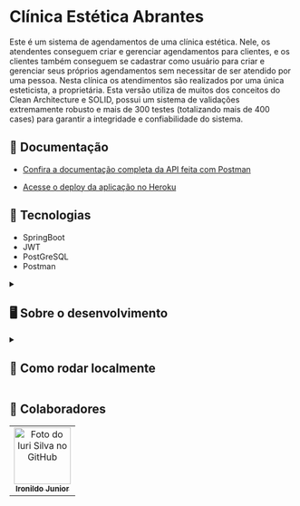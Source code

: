 # Clínica Estética Abrantes

Este é um sistema de agendamentos de uma clínica estética. Nele, os atendentes conseguem criar e gerenciar agendamentos para clientes, e os clientes também conseguem se cadastrar como usuário para criar e gerenciar seus próprios agendamentos sem necessitar de ser atendido por uma pessoa. Nesta clínica os atendimentos são realizados por uma única esteticista, a proprietária. Esta versão utiliza de muitos dos conceitos do Clean Architecture e SOLID, possui um sistema de validações extremamente robusto e mais de 300 testes (totalizando mais de 400 cases) para garantir a integridade e confiabilidade do sistema.

## 📖 Documentação
- [Confira a documentação completa da API feita com Postman](https://abrantes.doc.mtpontes.com)

- [Acesse o deploy da aplicação no Heroku](http://abrantes.mtpontes.com)

## 🧰 Tecnologias

- SpringBoot
- JWT
- PostGreSQL
- Postman


<details>
  <summary><h2>🖥️ Sobre o desenvolvimento</h2></summary>

> **IMPORTANT**
> Este projeto foi desenvolvido exclusivamente para fins de estudo. O cenário simula um sistema real, mas nenhuma informação sensível, confidencial ou de produção foi utilizada. O "cliente" mencionado foi um colaborador voluntário, que participou da definição do cenário como parte de um exercício técnico. Todo o conteúdo é fictício ou foi compartilhado com consentimento explícito.
Este projeto foi iniciado pelo meu colega [Ironildo Junior](https://github.com/JIJunior22), onde ele fez o levantamento de requisitos do projeto com a proprietária de uma clínica estética. Após as reuniões de requisitos, ele modelou e criou toda a base do sistema, definindo as entidades e seus mapeamentos, e o CRUD básico da API. 

A seguir, entrei para o projeto como colaborador, somando com qualidade de código em geral, implementando uma arquitetura MVC muito inspirada nos princípios do Clean Architecture, SOLID e Domain Driven Design. Implementei todas as regras de negócio, validações, algorítmos, querys, papéis, permissões, testes, entradas, saídas, remodelei entidades e documentei toda a API.

Fizemos reuniões entre nós e reuniões com o cliente, que resultaram em diversos ajustes, melhorias e novas ideias para o projeto. Cada um desenvolveu a sua própria versão do sistema por uma questão de exercício, mas ambos contribuem para o projeto do outro.

Esse projeto me trouxe diversos insights de recursos que eu poderia implementar nele, mas como ele foi criado desenvolvido com base nas necessidades deste cliente, tem muita coisa que não faria sentido implementar, então, fica pra um próximo projeto :)

</details>



</details>


<details>
  <summary><h2>🚀 Como rodar localmente</h2></summary>

### 📋 Pré-requisitos

- Docker
- Docker Compose

### Detalhes

Existem duas maneiras de rodar a aplicação, através do arquivo docker-compose.yml a aplicação rodará com perfil de produção, atráves do docker-compose-demo.yml será o perfil de demonstração. Para rodar com o docker-compose.yml é necessário configurar um provedor de email. 

No docker-compose-demo.yml é levantado um container [Mailhog](https://github.com/mailhog/MailHog), uma aplicação que simula um provedor de email. O Mailhog utiliza a porta 1025 para SMTP e 8025 para uma interface web onde, você pode visualizar os emails enviados com ele. Acesse http://localhost:8025 para visualizar os emails.

### 🌍 Variáveis de ambiente:

#### Produção
- Na raiz do projeto localize o diretório "env-demo"
- Faça uma cópia desse diretório e renomeie-o para "env"
- Abra os arquivos app.env e db.env e preencha os valores das variáveis de ambiente

#### Banco de dados
- `DB_USERNAME`: username do banco de dados
- `DB_PASSWORD`: senha do banco de dados

#### Segurança
- `JWT_SECRET`: segredo utilizado na geração de um token JWT

#### Usuário ADMIN
- `ADMIN_USERNAME`: login do admin padrão do sistema
- `ADMIN_PASSWORD`: senha do admin padrão do sistema

#### Outras
- `SPRING_MAIL_...`: configurações do provedor de email

##### Essas configurações também podem ser alteradas no `application.properties`.

### 🌐 Deploy

Clone o projeto ou baixe o zip pelo Github:

    git clone https://github.com/mtpontes/sistema-estetica-abrantes.git

Levante os containers: 
        
    docker-compose -f docker-compose-demo.yml up --build

</details>

<!--
<details>
  <summary><h2>💡 Melhorias</h2></summary>

- [ ] _Sistema de pagamentos_: Será adicionado um sistema de pagamentos utilizando de uma API externa
- [ ] _Relatórios_: Será possível gerar relatórios de atendimentos e clientes
- [ ] _Sistema de notificação_: Os clientes serão notificados via email quando seus agendamento estiver próximo.
- [ ] _Alta cobertura de testes de integração_: Os atuais testes da API são todos testes de unidade. Irei implementar testes de integração com banco de dados e teste end-to-end, com a intenção de fazer a maior cobertura possível
-->

</details>


## 🤝 Colaboradores
<table>
  <tr>
    <td align="center">
      <a href="https://github.com/JIJunior22" title="defina o titulo do link">
        <img src="https://avatars.githubusercontent.com/u/108276322?v=4" width="100px;" alt="Foto do Iuri Silva no GitHub"/><br>
        <sub>
          <b>Ironildo Junior</b>
        </sub>
      </a>
    </td>
  </tr>
</table>
